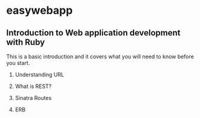 # easywebapp

Introduction to Web application development with Ruby
-------------------------------------------------------

This is a basic introduction and it covers what you will need to know before you start.

1. Understanding URL

2. What is REST?

3. Sinatra Routes

4. ERB
